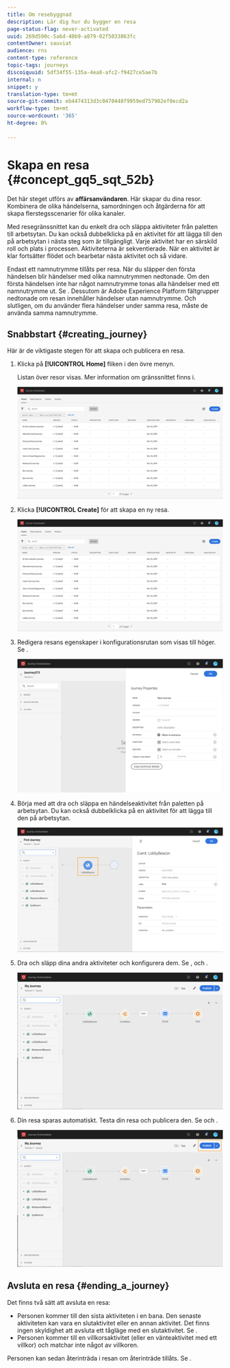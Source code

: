 ```yaml
---
title: Om resebyggnad
description: Lär dig hur du bygger en resa
page-status-flag: never-activated
uuid: 269d590c-5a6d-40b9-a879-02f5033863fc
contentOwner: sauviat
audience: rns
content-type: reference
topic-tags: journeys
discoiquuid: 5df34f55-135a-4ea8-afc2-f9427ce5ae7b
internal: n
snippet: y
translation-type: tm+mt
source-git-commit: eb4474313d3c0470448f9959ed757902ef0ecd2a
workflow-type: tm+mt
source-wordcount: '365'
ht-degree: 0%

---
```




# Skapa en resa {#concept_gq5_sqt_52b}

Det här steget utförs av **affärsanvändaren**. Här skapar du dina resor. Kombinera de olika händelserna, samordningen och åtgärderna för att skapa flerstegsscenarier för olika kanaler.

Med resegränssnittet kan du enkelt dra och släppa aktiviteter från paletten till arbetsytan. Du kan också dubbelklicka på en aktivitet för att lägga till den på arbetsytan i nästa steg som är tillgängligt. Varje aktivitet har en särskild roll och plats i processen. Aktiviteterna är sekventierade. När en aktivitet är klar fortsätter flödet och bearbetar nästa aktivitet och så vidare.

Endast ett namnutrymme tillåts per resa. När du släpper den första händelsen blir händelser med olika namnutrymmen nedtonade. Om den första händelsen inte har något namnutrymme tonas alla händelser med ett namnutrymme ut. Se [](../event/selecting-the-namespace.md). Dessutom är Adobe Experience Platform fältgrupper nedtonade om resan innehåller händelser utan namnutrymme. Och slutligen, om du använder flera händelser under samma resa, måste de använda samma namnutrymme.

## Snabbstart {#creating_journey}

Här är de viktigaste stegen för att skapa och publicera en resa.

1. Klicka på **[!UICONTROL Home]** fliken i den övre menyn.

   Listan över resor visas. Mer information om gränssnittet finns [](../building-journeys/using-the-journey-designer.md) i.

   ![](../assets/journey30.png)

1. Klicka **[!UICONTROL Create]** för att skapa en ny resa.

   ![](../assets/journey31.png)

1. Redigera resans egenskaper i konfigurationsrutan som visas till höger. Se [](../building-journeys/changing-properties.md).

   ![](../assets/journey32.png)

1. Börja med att dra och släppa en händelseaktivitet från paletten på arbetsytan. Du kan också dubbelklicka på en aktivitet för att lägga till den på arbetsytan.

   ![](../assets/journey33.png)

1. Dra och släpp dina andra aktiviteter och konfigurera dem. Se [](../building-journeys/event-activities.md), [](../building-journeys/about-orchestration-activities.md) och [](../building-journeys/about-action-activities.md).

   ![](../assets/journey34.png)

1. Din resa sparas automatiskt. Testa din resa och publicera den. Se [](../building-journeys/testing-the-journey.md) och [](../building-journeys/publishing-the-journey.md).

   ![](../assets/journey36.png)

## Avsluta en resa {#ending_a_journey}

Det finns två sätt att avsluta en resa:

* Personen kommer till den sista aktiviteten i en bana. Den senaste aktiviteten kan vara en slutaktivitet eller en annan aktivitet. Det finns ingen skyldighet att avsluta ett tågläge med en slutaktivitet. Se [](../building-journeys/end-activity.md).
* Personen kommer till en villkorsaktivitet (eller en vänteaktivitet med ett villkor) och matchar inte något av villkoren.

Personen kan sedan återinträda i resan om återinträde tillåts. Se [](../building-journeys/changing-properties.md).
